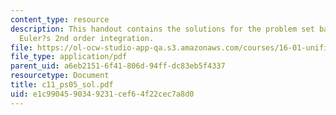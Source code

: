 ```yaml
---
content_type: resource
description: This handout contains the solutions for the problem set based on the
  Euler?s 2nd order integration.
file: https://ol-ocw-studio-app-qa.s3.amazonaws.com/courses/16-01-unified-engineering-i-ii-iii-iv-fall-2005-spring-2006/e1c9904590349231cef64f22cec7a8d0_c11_ps05_sol.pdf
file_type: application/pdf
parent_uid: a6eb2151-6f41-806d-94ff-dc83eb5f4337
resourcetype: Document
title: c11_ps05_sol.pdf
uid: e1c99045-9034-9231-cef6-4f22cec7a8d0
---
```

